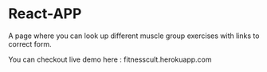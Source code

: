 # React-APP
A page where you can look up different muscle group exercises with links to correct form.

You can checkout live demo here : fitnesscult.herokuapp.com
